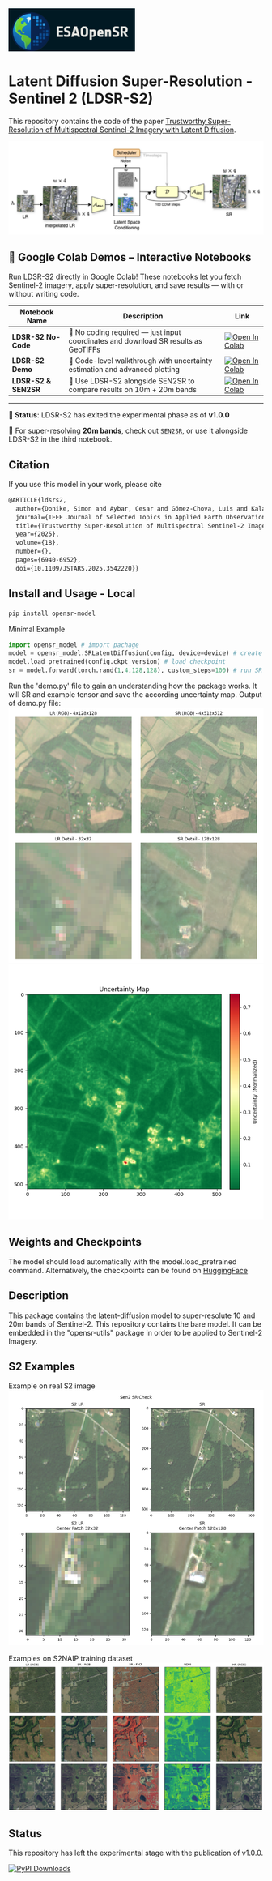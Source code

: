 <img src="https://github.com/ESAOpenSR/opensr-model/blob/main/resources/opensr_logo.png?raw=true" width="250"/>

# Latent Diffusion Super-Resolution - Sentinel 2 (LDSR-S2)
This repository contains the code of the paper [Trustworthy Super-Resolution of Multispectral Sentinel-2 Imagery with Latent Diffusion](https://ieeexplore.ieee.org/abstract/document/10887321).  

  
<img src="https://github.com/ESAOpenSR/opensr-model/blob/main/resources/ldsr-s2_schema.png?raw=true" width="750"/>

## 🚀 Google Colab Demos – Interactive Notebooks

Run LDSR-S2 directly in Google Colab! These notebooks let you fetch Sentinel-2 imagery, apply super-resolution, and save results — with or without writing code.

| Notebook Name                  | Description                                                                                      | Link                                                                 |
|-------------------------------|--------------------------------------------------------------------------------------------------|----------------------------------------------------------------------|
| **LDSR-S2 No-Code**           | 🔘 No coding required — just input coordinates and download SR results as GeoTIFFs               | [![Open In Colab](https://colab.research.google.com/assets/colab-badge.svg)](https://colab.research.google.com/drive/1onza61SP5IyiUQM85PtyVLz6JovvQ0TN?usp=sharing) |
| **LDSR-S2 Demo**              | 🧪 Code-level walkthrough with uncertainty estimation and advanced plotting                       | [![Open In Colab](https://colab.research.google.com/assets/colab-badge.svg)](https://colab.research.google.com/drive/1yL3JbFeKFWl7KikSKx1EJGbHdZ7vUVLZ?usp=sharing) |
| **LDSR-S2 & SEN2SR**          | 🔄 Use LDSR-S2 alongside SEN2SR to compare results on 10m + 20m bands                             | [![Open In Colab](https://colab.research.google.com/assets/colab-badge.svg)](https://colab.research.google.com/drive/1NJuyswsquOLMFc_AP93P_5QcZnbNhGuB?usp=sharing) |

---

**🧪 Status**: LDSR-S2 has exited the experimental phase as of **v1.0.0**

📌 For super-resolving **20m bands**, check out [`SEN2SR`](https://github.com/ESAOpenSR/SEN2SR), or use it alongside LDSR-S2 in the third notebook.



## Citation
If you use this model in your work, please cite  
```tex
@ARTICLE{ldsrs2,
  author={Donike, Simon and Aybar, Cesar and Gómez-Chova, Luis and Kalaitzis, Freddie},
  journal={IEEE Journal of Selected Topics in Applied Earth Observations and Remote Sensing}, 
  title={Trustworthy Super-Resolution of Multispectral Sentinel-2 Imagery With Latent Diffusion}, 
  year={2025},
  volume={18},
  number={},
  pages={6940-6952},
  doi={10.1109/JSTARS.2025.3542220}}
```

## Install and Usage - Local
```bash
pip install opensr-model
```

Minimal Example  
```python
import opensr_model # import pachage
model = opensr_model.SRLatentDiffusion(config, device=device) # create model
model.load_pretrained(config.ckpt_version) # load checkpoint
sr = model.forward(torch.rand(1,4,128,128), custom_steps=100) # run SR
```  
  
Run the 'demo.py' file to gain an understanding how the package works. It will SR and example tensor and save the according uncertainty map.
Output of demo.py file:
![example](resources/sr_example.png)  
![example](resources/uncertainty_map.png)

## Weights and Checkpoints
The model should load automatically with the model.load_pretrained command. Alternatively, the checkpoints can be found on [HuggingFace](https://huggingface.co/simon-donike/RS-SR-LTDF/tree/main)

## Description
This package contains the latent-diffusion model to super-resolute 10 and 20m bands of Sentinel-2. This repository contains the bare model. It can be embedded in the "opensr-utils" package in order to be applied to Sentinel-2 Imagery. 

## S2 Examples
Example on real S2 image
![example2](resources/example2.png)

Examples on S2NAIP training dataset
![example](resources/example.png)


## Status
This repository has left the experimental stage with the publication of v1.0.0.   
  
[![PyPI Downloads](https://static.pepy.tech/badge/opensr-model)](https://pepy.tech/projects/opensr-model)
